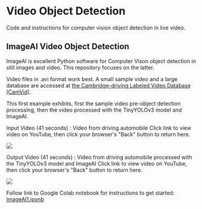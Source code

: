 # Video Object Detection
Code and instructions for computer vision object detection in live video.

## **ImageAI Video Object Detection**
ImageAI is excellent Python software for Computer Vison object detection in still images and video.
This repository focuses on the latter.

Video files in .avi format work best. A small sample video and a large database are accessed 
at [the Cambridge-driving Labeled Video Database (CamVid)](http://mi.eng.cam.ac.uk/research/projects/VideoRec/CamVid/).

This first example exhibits, first the sample video pre-object detection processing, then the video processed with the TinyYOLOv3 model and ImageAI.


Input Video (41 seconds) : Video from driving automobile
Click link to view video on YouTube, then click your browser's "Back" button to return here.

[![](http://i3.ytimg.com/vi/7m-O_Zfpcfs/hqdefault.jpg)](https://www.youtube.com/embed/7m-O_Zfpcfs)


Output Video (41 seconds) : Video from driving automobile processed with the TinyYOLOv3 model and ImageAI
Click link to view video on YouTube, then click your browser's "Back" button to return here.

[![](http://i3.ytimg.com/vi/lHv4tpx3QhU/hqdefault.jpg)](https://youtube.com/embed/lHv4tpx3QhU)


Follow link to Google Colab notebook for instructions to get started: [ImageAI1.ipynb](https://colab.research.google.com/drive/1cn5bzIk71YOeRdhbfJNRD7IgZx1xfgJu)

